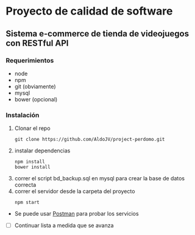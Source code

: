 # Proyecto de calidad de software
## Sistema e-commerce de tienda de videojuegos con RESTful API

### Requerimientos
- node
- npm
- git (obviamente)
- mysql
- bower (opcional)

### Instalación
1. Clonar el repo
	```
	git clone https://github.com/AldoJV/project-perdomo.git
	```
2. instalar dependencias
	```
	npm install
	bower install
	```
3. correr el script bd_backup.sql en mysql para crear la base de datos correcta
4. correr el servidor desde la carpeta del proyecto
	```
	npm start
	```
- Se puede usar [Postman](https://chrome.google.com/webstore/detail/postman/fhbjgbiflinjbdggehcddcbncdddomop/related) para probar los servicios 
- [ ] Continuar lista a medida que se avanza

